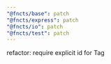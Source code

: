 ```yaml
---
"@fncts/base": patch
"@fncts/express": patch
"@fncts/io": patch
"@fncts/test": patch
---
```


refactor: require explicit id for Tag
